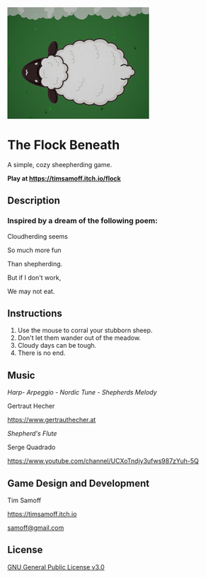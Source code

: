 <img  src="https://github.com/timsamoff/The-Flock-Beneath/blob/main/itch/TFB_Cover.png?raw=true" width="320px" alt="The Flock Beneath">

# The Flock Beneath
A simple, cozy sheepherding game.

**Play at https://timsamoff.itch.io/flock**
## Description
### Inspired by a dream of the following poem:
Cloudherding seems

So much more fun

Than shepherding.

But if I don't work,

We may not eat.
## Instructions
1. Use the mouse to corral your stubborn sheep.
2. Don't let them wander out of the meadow.
3. Cloudy days can be tough.
4. There is no end.
## Music
_Harp- Arpeggio - Nordic Tune - Shepherds Melody_

Gertraut Hecher

https://www.gertrauthecher.at

_Shepherd's Flute_

Serge Quadrado

https://www.youtube.com/channel/UCXoTndjy3ufws987zYuh-5Q

## Game Design and Development
Tim Samoff

https://timsamoff.itch.io

samoff@gmail.com
## License
[GNU General Public License v3.0](https://www.gnu.org/licenses/gpl-3.0.en.html)
